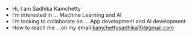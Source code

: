-  Hi,  I am Sadhika Kamchetty
-  I’m interested in ... Machine Learning and AI 
-  I’m looking to collaborate on ... App development and AI development
-  How to reach me ...on my email kamchettysadhika10@gmail.com

<!---
kamchettysadhika/kamchettysadhika is a ✨ special ✨ repository because its `README.md` (this file) appears on your GitHub profile.
You can click the Preview link to take a look at your changes.
--->
